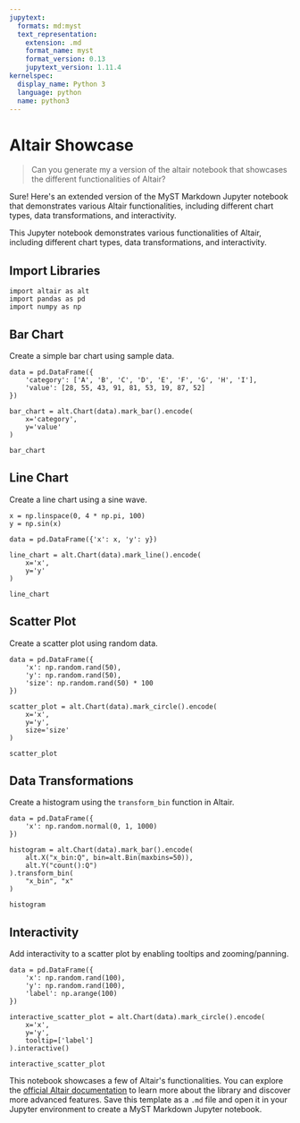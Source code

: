 ```yaml
---
jupytext:
  formats: md:myst
  text_representation:
    extension: .md
    format_name: myst
    format_version: 0.13
    jupytext_version: 1.11.4
kernelspec:
  display_name: Python 3
  language: python
  name: python3
---
```


# Altair Showcase

>  Can you generate my a version of the altair notebook that showcases the different functionalities of Altair?


Sure! Here's an extended version of the MyST Markdown Jupyter notebook that demonstrates various Altair functionalities, including different chart types, data transformations, and interactivity.


This Jupyter notebook demonstrates various functionalities of Altair, including different chart types, data transformations, and interactivity.

## Import Libraries

```{code-cell} ipython3
import altair as alt
import pandas as pd
import numpy as np
```

## Bar Chart

Create a simple bar chart using sample data.

```{code-cell} ipython3
data = pd.DataFrame({
    'category': ['A', 'B', 'C', 'D', 'E', 'F', 'G', 'H', 'I'],
    'value': [28, 55, 43, 91, 81, 53, 19, 87, 52]
})

bar_chart = alt.Chart(data).mark_bar().encode(
    x='category',
    y='value'
)

bar_chart
```

## Line Chart

Create a line chart using a sine wave.

```{code-cell} ipython3
x = np.linspace(0, 4 * np.pi, 100)
y = np.sin(x)

data = pd.DataFrame({'x': x, 'y': y})

line_chart = alt.Chart(data).mark_line().encode(
    x='x',
    y='y'
)

line_chart
```

## Scatter Plot

Create a scatter plot using random data.

```{code-cell} ipython3
data = pd.DataFrame({
    'x': np.random.rand(50),
    'y': np.random.rand(50),
    'size': np.random.rand(50) * 100
})

scatter_plot = alt.Chart(data).mark_circle().encode(
    x='x',
    y='y',
    size='size'
)

scatter_plot
```

## Data Transformations

Create a histogram using the `transform_bin` function in Altair.

```{code-cell} ipython3
data = pd.DataFrame({
    'x': np.random.normal(0, 1, 1000)
})

histogram = alt.Chart(data).mark_bar().encode(
    alt.X("x_bin:Q", bin=alt.Bin(maxbins=50)),
    alt.Y("count():Q")
).transform_bin(
    "x_bin", "x"
)

histogram
```

## Interactivity

Add interactivity to a scatter plot by enabling tooltips and zooming/panning.

```{code-cell} ipython3
data = pd.DataFrame({
    'x': np.random.rand(100),
    'y': np.random.rand(100),
    'label': np.arange(100)
})

interactive_scatter_plot = alt.Chart(data).mark_circle().encode(
    x='x',
    y='y',
    tooltip=['label']
).interactive()

interactive_scatter_plot
```

This notebook showcases a few of Altair's functionalities. You can explore the [official Altair documentation](https://altair-viz.github.io/) to learn more about the library and discover more advanced features. Save this template as a `.md` file and open it in your Jupyter environment to create a MyST Markdown Jupyter notebook.
